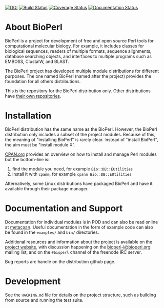 [![DOI](https://zenodo.org/badge/doi/10.5281/zenodo.16344.svg)](http://dx.doi.org/10.5281/zenodo.16344)
[![Build Status](https://travis-ci.org/bioperl/bioperl-live.svg?branch=master)](https://travis-ci.org/bioperl/bioperl-live)
[![Coverage Status](https://coveralls.io/repos/bioperl/bioperl-live/badge.svg?branch=master)](https://coveralls.io/r/bioperl/bioperl-live?branch=master)
[![Documentation Status](https://readthedocs.org/projects/bioperl/badge/?version=latest)](https://readthedocs.org/projects/bioperl/?badge=latest)

# About BioPerl

BioPerl is a project for development of free and open source Perl
tools for computational molecular biology.  For example, it includes
classes for biological sequences, readers of multiple formats,
sequence alignments, database searching objects, and interfaces to
multiple programs such as EMBOSS, ClustalW, and BLAST.

The BioPerl project has developed multiple module distributions for
different purposes.  The one named BioPerl (named after the project)
provides the foundation for all others distributions.

This is the repository for the BioPerl distribution only.  Other
distributions have [their own
repositories](https://github.com/bioperl/).

# Installation

BioPerl distribution has the same name as the BioPerl.  However, the
BioPerl distribution only includes a subset of the project modules.
Because of this, the meaning of "installing BioPerl" is rarely clear.
Instead of "install BioPerl", the aim must be "install module X".

[CPAN.org](https://www.cpan.org/modules/INSTALL.html) provides an
overview on how to install and manage Perl modules but the bottom-line
is:

1. find the module you need, for example `Bio::DB::EUtilities`
2. install it with `cpanm`, for example `cpanm Bio::DB::EUtilities`

Alternatively, some Linux distributions have packaged BioPerl and have
it available through their package manager.

# Documentation and Support

Documentation for individual modules is in POD and can also be read
online at [metacpan](https://metacpan.org/pod/BioPerl).  Useful
documentation in the form of example code can also be found in the
`examples/` and `bin/` directories.

Additional resources and information about the project is available on
the [project website](https://bioperl.org), with discussion happening
on the [bioperl-l@bioperl.org](mailto:bioperl-l@bioperl.org) mailing
list, and on the `#bioperl` channel of the freenode IRC server.

Bug reports are handle on the distribution github page.

# Development

See the [`HACKING.md`](HACKING.md) file for details on the project
structure, such as building from source and running the test suite.
